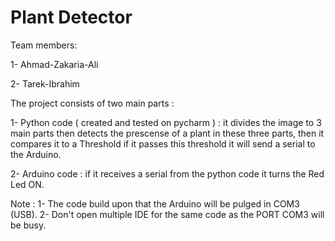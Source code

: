 # Plant Detector 

Team members:

 1- Ahmad-Zakaria-Ali

 2- Tarek-Ibrahim



The project consists of two main parts :

1- Python code ( created and tested on pycharm ) : 
it divides the image to 3 main parts then detects the prescense of 
a plant in these three parts, then it compares it to a Threshold if
 it passes this threshold it will send a serial to the Arduino.


2- Arduino code : if it receives a serial from the python code it 
turns the Red Led ON.




Note :
    1- The code build upon that the Arduino will be pulged in COM3 (USB).
    2- Don't open multiple IDE for the same code as the PORT COM3 will be busy.
